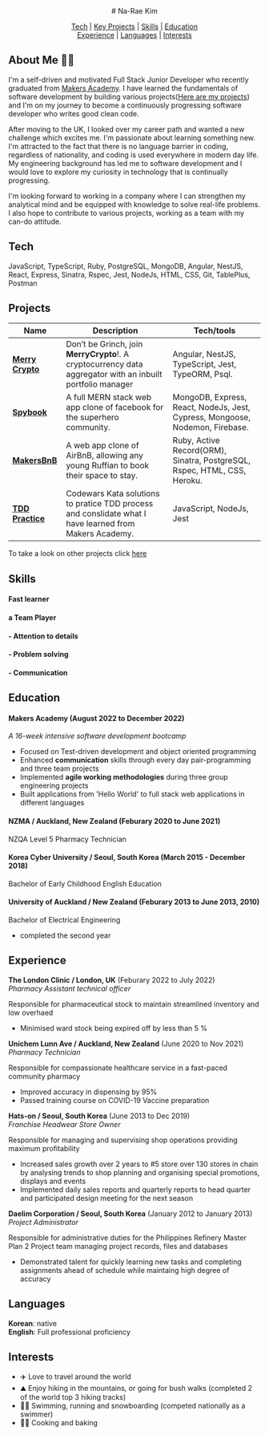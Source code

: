 <div align="center">
# Na-Rae Kim
  
[Tech](#tech) | [Key Projects](#projects) | [Skills](#skills) | [Education](#education) <br> [Experience](#experience) | [Languages](#languages) | [Interests](#interests)
</div>

## About Me 👩‍💻
I'm a self-driven and motivated Full Stack Junior Developer who recently graduated from [Makers Academy](https://makers.tech/). I have learned the fundamentals of software development by building various projects([Here are my projects](https://github.com/Nameo91?tab=repositories)) and I'm on my journey to become a continuously progressing software developer who writes good clean code.

After moving to the UK, I looked over my career path and wanted a new challenge which excites me. I'm passionate about learning something new. I'm attracted to the fact that there is no language barrier in coding, regardless of nationality, and coding is used everywhere in modern day life. My engineering background has led me to software development and I would love to explore my curiosity in technology that is continually progressing.
 
I'm looking forward to working in a company where I can strengthen my analytical mind and be equipped with knowledge to solve real-life problems. I also hope to contribute to various projects, working as a team with my can-do attitude. 

## Tech
JavaScript, TypeScript, Ruby, PostgreSQL, MongoDB, Angular, NestJS, React, Express, Sinatra, Rspec, Jest, NodeJs, HTML, CSS, Git, TablePlus, Postman 

## Projects 
| Name                         | Description       | Tech/tools        |
| ---------------------------- | ----------------- | ----------------- |
| **[Merry Crypto](https://github.com/Nameo91/merrycrypto-deploy)** | Don’t be Grinch, join **MerryCrypto**!. A cryptocurrency data aggregator with an inbuilt portfolio manager | Angular, NestJS, TypeScript, Jest, TypeORM, Psql. |
| **[Spybook](https://github.com/Nameo91/Spybook-the-incredibles)** | A full MERN stack web app clone of facebook for the superhero community. | MongoDB, Express, React, NodeJs, Jest, Cypress, Mongoose, Nodemon, Firebase. |
| **[MakersBnB](https://github.com/Nameo91/MakersBnB-Ruffians)** | A web app clone of AirBnB, allowing any young Ruffian to book their space to stay. | Ruby, Active Record(ORM), Sinatra, PostgreSQL, Rspec, HTML, CSS, Heroku. |
| **[TDD Practice](https://github.com/Nameo91/Codewars-Kata-Solutions)** | Codewars Kata solutions to pratice TDD process and conslidate what I have learned from Makers Academy. | JavaScript, NodeJs, Jest |

To take a look on other projects click [here](https://github.com/Nameo91?tab=repositories)

## Skills

#### Fast learner

#### a Team Player

#### - Attention to details

#### - Problem solving

#### - Communication

## Education

#### Makers Academy (August 2022 to December 2022)
_A 16-week intensive software development bootcamp_
- Focused on Test-driven development and object oriented programming
- Enhanced **communication** skills through every day pair-programming and three team projects
- Implemented **agile working methodologies** during three group engineering projects
- Built applications from 'Hello World' to full stack web applications in different languages

#### NZMA / Auckland, New Zealand (Feburary 2020 to June 2021)
NZQA Level 5 Pharmacy Technician

#### Korea Cyber University / Seoul, South Korea (March 2015 - December 2018)
Bachelor of Early Childhood English Education 

#### University of Auckland / New Zealand (Feburary 2013 to June 2013, 2010) 
Bachelor of Electrical Engineering
- completed the second year

## Experience

**The London Clinic / London, UK** (Feburary 2022 to July 2022)  
_Pharmacy Assistant technical officer_

Responsible for pharmaceutical stock to maintain streamlined inventory and low overhaed 
 - Minimised ward stock being expired off by less than 5 %
 
**Unichem Lunn Ave / Auckland, New Zealand** (June 2020 to Nov 2021)  
_Pharmacy Technician_

Responsible for compassionate healthcare service in a fast-paced community pharmacy 
 - Improved accuracy in dispensing by 95%
 - Passed training course on COVID-19 Vaccine preparation

**Hats-on / Seoul, South Korea** (June 2013 to Dec 2019)  
_Franchise Headwear Store Owner_

Responsible for managing and supervising shop operations providing maximum profitability
- Increased sales growth over 2 years to #5 store over 130 stores in chain by analysing trends to shop planning and organising special promotions, displays and events 
- Implemented daily sales reports and quarterly reports to head quarter and participated design meeting for the next season

**Daelim Corporation / Seoul, South Korea** (January 2012 to January 2013)
_Project Administrator_

Responsible for administrative duties for the Philippines Refinery Master Plan 2 Project team managing project records, files and databases
- Demonstrated talent for quickly learning new tasks and completing assignments ahead of schedule while maintaing high degree of accuracy

## Languages

**Korean**: native <br>
**English**: Full professional proficiency

## Interests

- ✈️ Love to travel around the world 
- ⛰️ Enjoy hiking in the mountains, or going for bush walks (completed 2 of the world top 3 hiking tracks) 
- 🏊‍♀️ Swimming, running and snowboarding (competed nationally as a swimmer)
- 🧑‍🍳 Cooking and baking 
